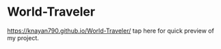 # World-Traveler
https://knayan790.github.io/World-Traveler/ tap here for quick preview of my project.

